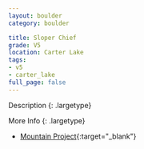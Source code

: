 ```yaml
---
layout: boulder
category: boulder

title: Sloper Chief
grade: V5
location: Carter Lake
tags:
- v5
- carter_lake
full_page: false
---
```



Description
{: .largetype}


More Info
{: .largetype}
- [Mountain Project](https://www.mountainproject.com/route/105756448/sloper-chief){:target="_blank"}
